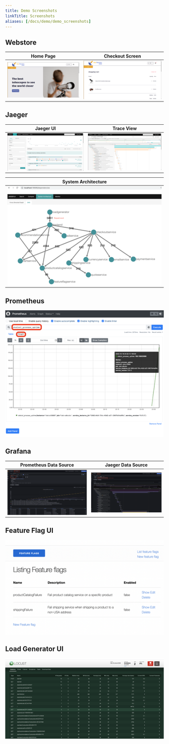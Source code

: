 ```yaml
---
title: Demo Screenshots
linkTitle: Screenshots
aliases: [/docs/demo/demo_screenshots]
---
```


## Webstore

| Home Page                     | Checkout Screen               |
| ----------------------------- | ----------------------------- |
| ![frontend-1](frontend-1.png) | ![frontend-2](frontend-2.png) |

## Jaeger

| Jaeger UI                   | Trace View                                  |
| --------------------------- | ------------------------------------------- |
| ![jaeger-ui](jaeger-ui.png) | ![jaeger-trace-view](jaeger-trace-view.png) |

| System Architecture                                           |
| ------------------------------------------------------------- |
| ![jaeger-system-architecture](jaeger-system-architecture.png) |

## Prometheus

![Prometheus](Prometheus.png)

## Grafana

| Prometheus Data Source                        | Jaeger Data Source                    |
| --------------------------------------------- | ------------------------------------- |
| ![Grafana-Prometheus](Grafana-Prometheus.png) | ![Gragana-jaeger](Gragana-jaeger.png) |

## Feature Flag UI

![feature-flag-ui](feature-flag-ui.png)

## Load Generator UI

![load-generator-ui](load-generator-ui.png)
